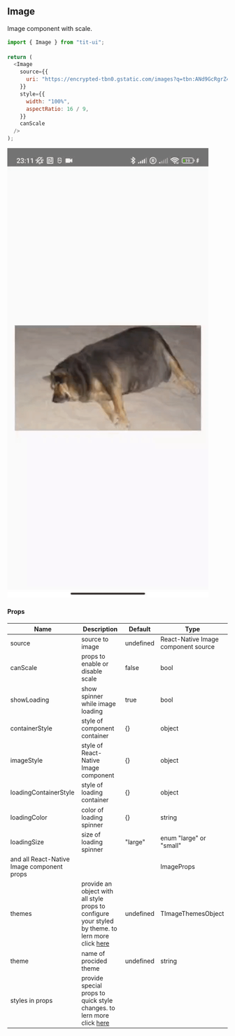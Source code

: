 ## Image

Image component with scale.

```javascript
import { Image } from "tit-ui";

return (
  <Image
    source={{
      uri: "https://encrypted-tbn0.gstatic.com/images?q=tbn:ANd9GcRgrZ4O36TDysDmv3itq4KPoOVtE39kVgcC-NE0-iRp&s",
    }}
    style={{
      width: "100%",
      aspectRatio: 16 / 9,
    }}
    canScale
  />
);
```

![alt image](https://github.com/blnaxblachbl/tit-ui/blob/main/gifs/image.gif?raw=true)

#### Props

| Name                                       | Description                                                                                                                    | Default   | Type                                |
| ------------------------------------------ | ------------------------------------------------------------------------------------------------------------------------------ | --------- | ----------------------------------- |
| source                                     | source to image                                                                                                                | undefined | React-Native Image component source |
| canScale                                   | props to enable or disable scale                                                                                               | false     | bool                                |
| showLoading                                | show spinner while image loading                                                                                               | true      | bool                                |
| containerStyle                             | style of component container                                                                                                   | {}        | object                              |
| imageStyle                                 | style of React-Native Image component                                                                                          | {}        | object                              |
| loadingContainerStyle                      | style of loading container                                                                                                     | {}        | object                              |
| loadingColor                               | color of loading spinner                                                                                                       | {}        | string                              |
| loadingSize                                | size of loading spinner                                                                                                        | "large"   | enum "large" or "small"             |
| and all React-Native Image component props |                                                                                                                                |           | ImageProps                          |
| themes                                     | provide an object with all style props to configure your styled by theme. to lern more click [here](https://ui.tit.dev/themes) | undefined | TImageThemesObject                  |
| theme                                      | name of procided theme                                                                                                         | undefined | string                              |
| styles in props                            | provide special props to quick style changes. to lern more click [here](https://ui.tit.dev/styles)                             |           |                                     |
